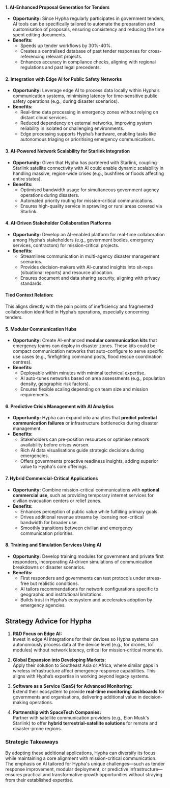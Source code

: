 
#### **1. AI-Enhanced Proposal Generation for Tenders**
- **Opportunity:** Since Hypha regularly participates in government tenders, AI tools can be specifically tailored to automate the preparation and customisation of proposals, ensuring consistency and reducing the time spent editing documents.
- **Benefits:**
  - Speeds up tender workflows by 30%-40%.
  - Creates a centralised database of past tender responses for cross-referencing relevant projects.
  - Enhances accuracy in compliance checks, aligning with regional regulations and past legal precedents.


#### **2. Integration with Edge AI for Public Safety Networks**
- **Opportunity:** Leverage edge AI to process data locally within Hypha’s communication systems, minimising latency for time-sensitive public safety operations (e.g., during disaster scenarios).
- **Benefits:**
  - Real-time data processing in emergency zones without relying on distant cloud services.
  - Reduced dependency on external networks, improving system reliability in isolated or challenging environments.
  - Edge processing supports Hypha’s hardware, enabling tasks like autonomous triaging or prioritising emergency communications.


#### **3. AI-Powered Network Scalability for Starlink Integration**
- **Opportunity:** Given that Hypha has partnered with Starlink, coupling Starlink satellite connectivity with AI could enable dynamic scalability in handling massive, region-wide crises (e.g., bushfires or floods affecting entire states).
- **Benefits:**
  - Optimised bandwidth usage for simultaneous government agency operations during disasters.
  - Automated priority routing for mission-critical communications.
  - Ensures high-quality service in sprawling or rural areas covered via Starlink.


#### **4. AI-Driven Stakeholder Collaboration Platforms**
- **Opportunity:** Develop an AI-enabled platform for real-time collaboration among Hypha’s stakeholders (e.g., government bodies, emergency services, contractors) for mission-critical projects.
- **Benefits:**
  - Streamlines communication in multi-agency disaster management scenarios.
  - Provides decision-makers with AI-curated insights into sit-reps (situational reports) and resource allocation.
  - Ensures document and data sharing security, aligning with privacy standards.

#### **Tied Context Relation:**  
This aligns directly with the pain points of inefficiency and fragmented collaboration identified in Hypha’s operations, especially concerning tenders.


#### **5. Modular Communication Hubs**
- **Opportunity:** Create AI-enhanced **modular communication kits** that emergency teams can deploy in disaster zones. These kits could be compact communication networks that auto-configure to serve specific use cases (e.g., firefighting command posts, flood rescue coordination centres).
- **Benefits:**
  - Deployable within minutes with minimal technical expertise.
  - AI auto-tunes networks based on area assessments (e.g., population density, geographic risk factors).
  - Ensures flexible scaling depending on team size and mission requirements.


#### **6. Predictive Crisis Management with AI Analytics**
- **Opportunity:** Hypha can expand into analytics that **predict potential communication failures** or infrastructure bottlenecks during disaster management.
- **Benefits:**
  - Stakeholders can pre-position resources or optimise network availability before crises worsen.
  - Rich AI data visualisations guide strategic decisions during emergencies.
  - Offers governments proactive readiness insights, adding superior value to Hypha's core offerings.


#### **7. Hybrid Commercial-Critical Applications**
- **Opportunity:** Combine mission-critical communications with **optional commercial use**, such as providing temporary internet services for civilian evacuation centers or relief zones.
- **Benefits:**
  - Enhances perception of public value while fulfilling primary goals.
  - Drives additional revenue streams by licensing non-critical bandwidth for broader use.
  - Smoothly transitions between civilian and emergency communication priorities.


#### **8. Training and Simulation Services Using AI**
- **Opportunity:** Develop training modules for government and private first responders, incorporating AI-driven simulations of communication breakdowns or disaster scenarios.
- **Benefits:**
  - First responders and governments can test protocols under stress-free but realistic conditions.
  - AI tailors recommendations for network configurations specific to geographic and institutional limitations.
  - Builds trust in Hypha’s ecosystem and accelerates adoption by emergency agencies.


## Strategy Advice for Hypha

1. **R&D Focus on Edge AI:**  
    Invest in edge AI integrations for their devices so Hypha systems can autonomously process data at the device level (e.g., for drones, IoT modules) without network latency, critical for mission-critical moments.
    
2. **Global Expansion into Developing Markets:**  
    Apply their solution to Southeast Asia or Africa, where similar gaps in wireless infrastructure affect emergency response capabilities. This aligns with Hypha’s expertise in working beyond legacy systems.
    
3. **Software as a Service (SaaS) for Advanced Monitoring:**  
    Extend their ecosystem to provide **real-time monitoring dashboards** for governments and organisations, delivering additional value in decision-making operations.
    
4. **Partnership with SpaceTech Companies:**  
    Partner with satellite communication providers (e.g., Elon Musk's Starlink) to offer **hybrid terrestrial-satellite solutions** for remote and disaster-prone regions.


### **Strategic Takeaways**
By adopting these additional applications, Hypha can diversify its focus while maintaining a core alignment with mission-critical communication. The emphasis on AI tailored for Hypha's unique challenges—such as tender response improvement, modular deployment, or predictive infrastructure—ensures practical and transformative growth opportunities without straying from their established expertise.